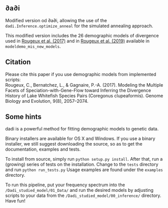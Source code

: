 ## ∂a∂i
Modified version od ∂a∂i, allowing the use of the `dadi.Inference.optimize_anneal` for the simulated annealing approach.

This modified version includes the 26 demographic models of divergence used in [Rougeux et al. (2017)](https://academic.oup.com/gbe/article-lookup/doi/10.1093/gbe/evx150) and in [Rougeux et al. (2019)](https://onlinelibrary.wiley.com/doi/abs/10.1111/jeb.13482) available in `modeldemo_mis_new_models`.

## Citation
Please cite this paper if you use demographic models from implemented scripts:                                                                  
Rougeux, C., Bernatchez, L., & Gagnaire, P.-A. (2017). Modeling the Multiple Facets of Speciation-with-Gene-Flow toward Inferring the Divergence History of Lake Whitefish Species Pairs (Coregonus clupeaformis). Genome Biology and Evolution, 9(8), 2057–2074.

## Some hints
dadi is a powerful method for fitting demographic models to genetic data.

Binary installers are available for OS X and Windows. If you use a binary installer, we still suggest downloading the source, so as to get the documentation, examples and tests.

To install from source, simply run `python setup.py install`.
After that, run a (growing) series of tests on the installation. Change to the `tests` directory and run `python run_tests.py`
Usage examples are found under the `examples` directory.

To run this pipeline, put your frequency spectrum into the `/Dadi_studied_model/01_Data/` and run the desired models by adjusting scripts to your data from the `/Dadi_studied_model/00_inference/` directory.
Have fun!
